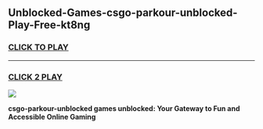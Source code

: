 
## Unblocked-Games-csgo-parkour-unblocked-Play-Free-kt8ng
<h3>
<a href="https://premium76.site?title=csgo-parkour-unblocked&ref=18A1">CLICK TO PLAY</a></h3>
<hr>

<h3>
<a href="https://premium76.site?title=csgo-parkour-unblocked&ref=18A1">CLICK 2 PLAY</a>
  
</h3>

<a href="https://premium76.site?title=csgo-parkour-unblocked&ref=18A1"><img src="https://clearcache.store/games.png"></a>


**csgo-parkour-unblocked games unblocked: Your Gateway to Fun and Accessible Online Gaming**
